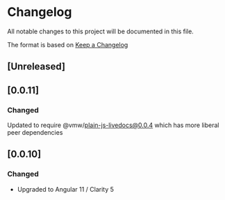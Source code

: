 # Changelog

All notable changes to this project will be documented in this file.

The format is based on [Keep a Changelog](https://keepachangelog.com/en/1.0.0/)

## [Unreleased]

## [0.0.11]

### Changed

Updated to require @vmw/plain-js-livedocs@0.0.4 which has more liberal peer dependencies

## [0.0.10]

### Changed

-   Upgraded to Angular 11 / Clarity 5
